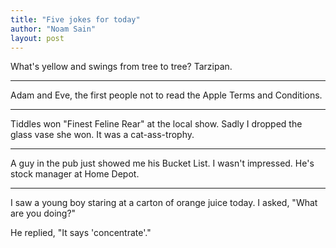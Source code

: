 ```yaml
---
title: "Five jokes for today"
author: "Noam Sain"
layout: post
---
```


What's yellow and swings from tree to tree? Tarzipan.

---

Adam and Eve, the first people not to read the Apple Terms and Conditions.

---

Tiddles won "Finest Feline Rear" at the local show. Sadly I dropped the glass vase she won. It was a cat-ass-trophy.

---

A guy in the pub just showed me his Bucket List. I wasn't impressed. He's stock manager at Home Depot.

---

I saw a young boy staring at a carton of orange juice today. I asked, "What are you doing?"

He replied, "It says 'concentrate'."
